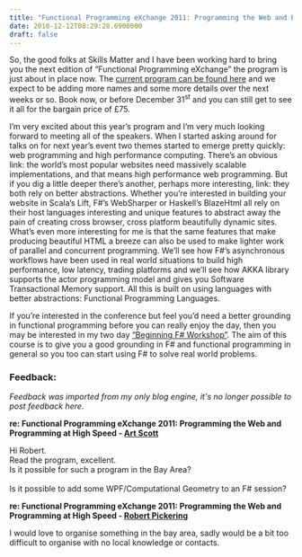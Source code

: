 ```yaml
---
title: "Functional Programming eXchange 2011: Programming the Web and Programming at High Speed"
date: 2010-12-12T08:29:28.6900000
draft: false
---
```


<p>So, the good folks at Skills Matter and I have been working hard to bring you the next edition of “Functional Programming eXchange” the program is just about in place now. The <a href="http://skillsmatter.com/event/scala/functionalpx-2011/wd-1266">current program can be found here</a> and we expect to be adding more names and some more details over the next weeks or so. Book now, or before December 31<sup>st</sup> and you can still get to see it all for the bargain price of £75.</p>  <p>I’m very excited about this year’s program and I’m very much looking forward to meeting all of the speakers. When I started asking around for talks on for next year’s event two themes started to emerge pretty quickly: web programming and high performance computing. There’s an obvious link: the world’s most popular websites need massively scalable implementations, and that means high performance web programming. But if you dig a little deeper there’s another, perhaps more interesting, link: they both rely on better abstractions. Whether you’re interested in building your website in Scala’s Lift, F#’s WebSharper or Haskell’s BlazeHtml all rely on their host languages interesting and unique features to abstract away the pain of creating cross browser, cross platform beautifully dynamic sites. What’s even more interesting for me is that the same features that make producing beautiful HTML a breeze can also be used to make lighter work of parallel and concurrent programming. We’ll see how F#’s asynchronous workflows have been used in real world situations to build high performance, low latency, trading platforms and we’ll see how AKKA library supports the actor programming model and gives you Software Transactional Memory support. All this is built on using languages with better abstractions: Functional Programming Languages. </p>  <p>If you’re interested in the conference but feel you’d need a better grounding in functional programming before you can really enjoy the day, then you may be interested in my two day <a href="http://skillsmatter.com/course/scala/robert-pickerings-beginning-f-workshop">“Beginning F# Workshop”</a>. The aim of this course is to give you a good grounding in F# and functional programming in general so you too can start using F# to solve real world problems.</p>

### Feedback:

*Feedback was imported from my only blog engine, it's no longer possible to post feedback here.*

**re: Functional Programming eXchange 2011: Programming the Web and Programming at High Speed - [Art Scott](http://www.semasiographic.com/)**

Hi Robert.<br />Read the program, excellent.<br />Is it possible for such a program in the Bay Area?<br /><br />Is it possible to add some WPF/Computational Geometry to an F# session?

**re: Functional Programming eXchange 2011: Programming the Web and Programming at High Speed - [Robert Pickering](http://strangelights.com/blog)**

I would love to organise something in the bay area, sadly would be a bit too difficult to organise with no local knowledge or contacts.


